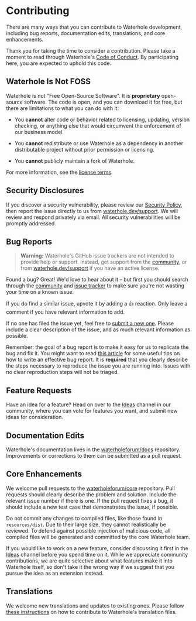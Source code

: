 # Contributing

There are many ways that you can contribute to Waterhole development, including bug reports, documentation edits, translations, and core enhancements.

Thank you for taking the time to consider a contribution. Please take a moment to read through Waterhole's [Code of Conduct](contributing.md). By participating here, you are expected to uphold this code.

## Waterhole Is Not FOSS

Waterhole is not "Free Open-Source Software". It is **proprietary** open-source software. The code is open, and you can download it for free, but there are limitations to what you can do with it:

-   You **cannot** alter code or behavior related to licensing, updating, version checking, or anything else that would circumvent the enforcement of our business model.

-   You **cannot** redistribute or use Waterhole as a dependency in another distributable project without prior permission or licensing.

-   You **cannot** publicly maintain a fork of Waterhole.

For more information, see the [license terms](https://waterhole.dev/terms).

## Security Disclosures

If you discover a security vulnerability, please review our [Security Policy](https://github.com/waterholeforum/core/security/policy), then report the issue directly to us from [waterhole.dev/support](https://waterhole.dev/support). We will review and respond privately via email. All security vulnerabilities will be promptly addressed.

## Bug Reports

> **Warning:** Waterhole's GitHub issue trackers are not intended to provide help or support. Instead, get support from the [community](https://waterhole.dev/community/channel/support), or from [waterhole.dev/support](https://waterhole.dev/support) if you have an active license.

Found a bug? Great! We'd love to hear about it – but first you should search through the [community](https://waterhole.dev/community) and [issue tracker](https://github.com/waterholeforum/core/issues) to make sure you're not wasting your time on a known issue.

If you do find a similar issue, upvote it by adding a 👍 reaction. Only leave a comment if you have relevant information to add.

If no one has filed the issue yet, feel free to [submit a new one](https://github.com/waterholeforum/core/issues/new). Please include a clear description of the issue, and as much relevant information as possible.

Remember: the goal of a bug report is to make it easy for us to replicate the bug and fix it. You might want to read [this article](https://www.chiark.greenend.org.uk/~sgtatham/bugs.html) for some useful tips on how to write an effective bug report. It is **required** that you clearly describe the steps necessary to reproduce the issue you are running into. Issues with no clear reproduction steps will not be triaged.

## Feature Requests

Have an idea for a feature? Head on over to the [Ideas](https://waterhole.dev/community/channel/ideas) channel in our community, where you can vote for features you want, and submit new ideas for consideration.

## Documentation Edits

Waterhole's documentation lives in the [waterholeforum/docs](https://github.com/waterholeforum/docs) repository. Improvements or corrections to them can be submitted as a pull request.

## Core Enhancements

We welcome pull requests to the [waterholeforum/core](https://github.com/waterholeforum/core) repository. Pull requests should clearly describe the problem and solution. Include the relevant issue number if there is one. If the pull request fixes a bug, it should include a new test case that demonstrates the issue, if possible.

Do not commit any changes to compiled files, like those found in `resources/dist`. Due to their large size, they cannot realistically be reviewed. To defend against possible injection of malicious code, all compiled files will be generated and committed by the core Waterhole team.

If you would like to work on a new feature, consider discussing it first in the [Ideas](https://waterhole.dev/community/channel/ideas) channel before you spend time on it. While we appreciate community contributions, we are quite selective about what features make it into Waterhole itself, so don't take it the wrong way if we suggest that you pursue the idea as an extension instead.

## Translations

We welcome new translations and updates to existing ones. Please follow [these instructions](localization.md) on how to contribute to Waterhole's translation files.

